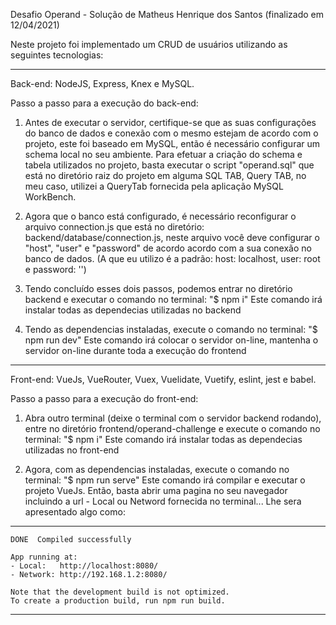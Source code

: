 Desafio Operand - Solução de Matheus Henrique dos Santos (finalizado em 12/04/2021)

Neste projeto foi implementado um CRUD de usuários utilizando as seguintes tecnologias: 

-------------------------------------------------------------------

Back-end: NodeJS, Express, Knex e MySQL.

  Passo a passo para a execução do back-end: 

  1. Antes de executar o servidor, certifique-se que as suas  configurações do banco de dados e conexão com o mesmo estejam de acordo com o projeto, este foi baseado em MySQL, então é necessário configurar um schema local no seu ambiente. Para efetuar a criação do schema e tabela utilizados no projeto, basta executar o script "operand.sql" que está no diretório raiz do projeto em alguma SQL TAB, Query TAB, no meu caso, utilizei a QueryTab fornecida pela aplicação MySQL WorkBench.
  
  2. Agora que o banco está configurado, é necessário reconfigurar o arquivo connection.js que está no diretório: backend/database/connection.js, neste arquivo você deve configurar o "host", "user" e "password" de acordo acordo com a sua conexão no banco de dados. (A que eu utilizo é a padrão: host: localhost, user: root e password: '')

  3. Tendo concluído esses dois passos, podemos entrar no diretório backend e executar o comando no terminal:
   "$ npm i"
  Este comando irá instalar todas as dependecias utilizadas no backend

  4. Tendo as dependencias instaladas, execute o comando no terminal:
    "$ npm run dev"
  Este comando irá colocar o servidor on-line, mantenha o servidor on-line durante toda a execução do frontend

-------------------------------------------------------------------

Front-end: VueJs, VueRouter, Vuex, Vuelidate, Vuetify, eslint, jest e babel.

  Passo a passo para a execução do front-end:
  
  1. Abra outro terminal (deixe o terminal com o servidor backend rodando), entre no diretório frontend/operand-challenge e execute o comando no terminal:
    "$ npm i"
  Este comando irá instalar todas as dependecias utilizadas no front-end

  2. Agora, com as dependencias instaladas, execute o comando no terminal:
    "$ npm run serve"
  Este comando irá compilar e executar o projeto VueJs. 
  Então, basta abrir uma pagina no seu navegador incluindo a url - Local ou Netword fornecida no terminal...
  Lhe sera apresentado algo como:

  ---------------------------------------------------

    DONE  Compiled successfully

    App running at:
    - Local:   http://localhost:8080/
    - Network: http://192.168.1.2:8080/

    Note that the development build is not optimized.
    To create a production build, run npm run build.

  ---------------------------------------------------
